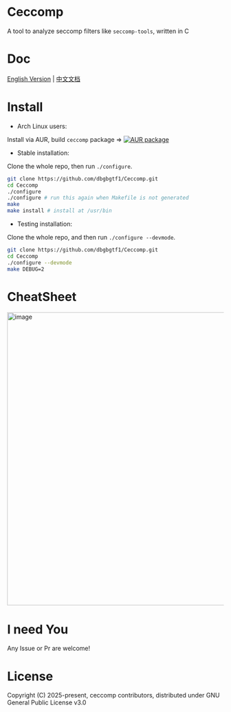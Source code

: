 # Ceccomp

A tool to analyze seccomp filters like `seccomp-tools`, written in C

# Doc

[English Version](docs/ceccomp.adoc) | [中文文档](docs/ceccomp-cn.adoc)

# Install

- Arch Linux users:

Install via AUR, build `ceccomp` package ⇒ [![AUR package](https://repology.org/badge/version-for-repo/aur/ceccomp.svg)](https://repology.org/project/ceccomp/versions)

- Stable installation:

Clone the whole repo, then run `./configure`.

```sh
git clone https://github.com/dbgbgtf1/Ceccomp.git
cd Ceccomp
./configure
./configure # run this again when Makefile is not generated
make
make install # install at /usr/bin
```

- Testing installation:

Clone the whole repo, and then run `./configure --devmode`.

```sh
git clone https://github.com/dbgbgtf1/Ceccomp.git
cd Ceccomp
./configure --devmode
make DEBUG=2
```

# CheatSheet

<img width="960" height="681" alt="image" src="https://github.com/user-attachments/assets/e35a1b6f-f3e0-436e-b022-6355b55fd9d7" />

# I need You

Any Issue or Pr are welcome!

# License

Copyright (C) 2025-present, ceccomp contributors, distributed under GNU General Public License v3.0
